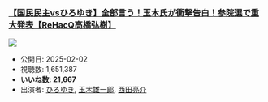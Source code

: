### [【国民民主vsひろゆき】全部言う！玉木氏が衝撃告白！参院選で重大発表【ReHacQ高橋弘樹】](https://www.youtube.com/watch?v=3WIDjkmg6xY)
[![](https://img.youtube.com/vi/3WIDjkmg6xY/sddefault.jpg)](https://www.youtube.com/watch?v=3WIDjkmg6xY)
-   公開日: 2025-02-02
-   視聴数: 1,651,387
-   **いいね数: 21,667**
-   出演者: [ひろゆき](/rehacq_fan/people/ひろゆき "wikilink"), [玉木雄一郎](/rehacq_fan/people/玉木雄一郎 "wikilink"), [西田亮介](/rehacq_fan/people/西田亮介 "wikilink")
